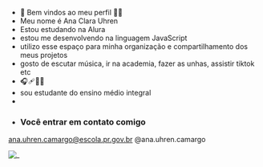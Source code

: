 - 👋 Bem vindos ao meu perfil 👨‍🎓
- Meu nome é Ana Clara Uhren
- Estou estudando na Alura
- estou me desenvolvendo na linguagem JavaScript
- utilizo esse espaço para minha organização e compartilhamento dos meus projetos
- gosto de escutar música, ir na academia, fazer as unhas, assistir tiktok etc
- 🎧🩹🏋️‍♀️
- sou estudante do ensino médio integral
- 
-   ### Você entrar em contato comigo
  ana.uhren.camargo@escola.pr.gov.br
@ana.uhren.camargo


![_](https://media.tenor.com/sovVS54egH0AAAAj/sorry.gif)
